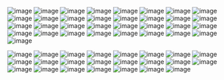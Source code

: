 ![image](https://64.media.tumblr.com/c723005d2950a1b7b79ac52a972730df/3af01827635f7726-3a/s250x400/fbc0993b8a154e00274fea7f958a53784973550f.gifv)
![image](https://github.com/glorbled/glorbled/assets/149897608/294a4511-045f-4fd1-b9f2-29388efeea3d)
![image](https://github.com/glorbled/glorbled/assets/149897608/3ebc6650-321c-4197-aa62-91c5681c8153)
![image](https://64.media.tumblr.com/093c421b163359a9ee0a867d94dabe5c/a439980be495532e-9c/s250x400/1a43eeee6839548cd1b108739b97abba42b4f1b8.gifv)
![image](https://github.com/glorbled/glorbled/assets/149897608/e90bcca5-7e75-494f-a622-dbd55f6c80f3)
![image](https://64.media.tumblr.com/f7eaf441323411d1ef59aa617239064c/3af01827635f7726-14/s250x400/195838968b871245e1e60b3ee5222bb404511a5f.gifv)
![image](https://github.com/glorbled/glorbled/assets/149897608/d5af7f09-7d7b-43bc-af16-1c93a2fca637)
![image](https://github.com/glorbled/glorbled/assets/149897608/d722e64c-8193-4e9d-ba95-630fcea654ad)
![image](https://github.com/glorbled/glorbled/assets/149897608/927b6b49-6761-423d-8dc2-63101e4de8ca)
![image](https://github.com/glorbled/glorbled/assets/149897608/652fff18-0e5e-4cba-bda9-b51a10c38890)
![image](https://github.com/glorbled/glorbled/assets/149897608/5dc548b5-9416-4510-bbbb-d3fc1afa3d33)
![image](https://github.com/glorbled/glorbled/assets/149897608/c0130954-d577-406b-9da9-bef8f9b4c9fb)
![image](https://64.media.tumblr.com/db05cbb4f935a9fadfc90e77371cfe5d/ea02e4c961a91449-23/s250x400/5d5499692cdb12f0bdb9680064d2ece89e1435d5.gifv)
![image](https://64.media.tumblr.com/726c8cda1306fa99da47ce6661ed2ddd/a439980be495532e-61/s250x400/1236dcda985ab9fe9bec6817a7cd08b89169e310.gifv)
![image](https://github.com/glorbled/glorbled/assets/149897608/b10d5402-90c6-4db0-abb6-0127e8c74742)
![image](https://github.com/glorbled/glorbled/assets/149897608/8559ab11-ac32-4483-931f-a60731476425)
![image](https://github.com/glorbled/glorbled/assets/149897608/b38f2c99-12e7-4cba-9e99-12d52ff51dff)
![image](https://github.com/glorbled/glorbled/assets/149897608/d8711855-35ef-4289-ad0e-50df2845bb90)
![image](https://64.media.tumblr.com/5d37cd9ef1a3d0136ba9fbabb8e7179c/b3d36f0d2c457507-aa/s250x400/d542f7f575b23af96beaa40bd7d6c55d5a9f571e.gifv)
![image](https://github.com/glorbled/glorbled/assets/149897608/070dd006-6535-411c-a7ab-a033d2c41149)
![image](https://github.com/glorbled/glorbled/assets/149897608/dcf32cf1-2eb2-4002-b526-abf997c84c50)
![image](https://64.media.tumblr.com/8d7ed577f7fea0836feb541fb1f8cbe1/0220ad5ff707ff48-59/s250x400/63b6f3b83aaa24cdc03416268b3eebc2bac46af3.gifv)
![image](https://64.media.tumblr.com/1502b4c824afd91c2c6e569bff43ce93/3752978ad2a1cee2-18/s250x400/db703e69f5169475db9bf1ce73ab6f97e9ce6edc.gifv)
![image](https://64.media.tumblr.com/641517b97eac0764635de1cd96d8d9e0/44b88cdeb699e68c-8a/s250x400/2fa48dc6b38b65929b0b933aae2cd58b657ef81b.gifv)
![image](https://64.media.tumblr.com/15e69384c4ad5a484b0b482947089984/3af01827635f7726-c4/s250x400/1bda75c9a07e2a7660209b3ba0f03a488ff003bd.gifv)
![image](https://64.media.tumblr.com/757b7a0c2af34890302ace3f162aa358/d982d55531111359-90/s250x400/eef63ca17d6b21d2ae3ba744c71f3a54fc1875d8.gifv)
![image](https://64.media.tumblr.com/ca635643cdbbe6333b4cf7138ac89836/a439980be495532e-67/s250x400/68d33b843101d03139b2a3f6475cfc05670769b1.gifv)
![image](https://64.media.tumblr.com/eaeb4a1130b456a7b7e31327bf3bd0d4/95fa998df893f958-19/s250x400/ddf9950e3ae3f88e6beee979b847308c1be9dd60.gifv)
![image](https://64.media.tumblr.com/1d814abcac35184e3be9f4c494823863/b901b0722ff422fa-06/s250x400/99735ebd1efe57da328b37ad946eb58640419ddf.gifv)
![image](https://64.media.tumblr.com/f6a229541813ed1c355718c6d2ea34ab/4b70bb6acdc94add-12/s250x400/72e9eff2e7935a585c31e191a360c0eae4584291.gifv)
![image](https://64.media.tumblr.com/457af40edda00655c587b34d326237ff/0220ad5ff707ff48-10/s250x400/8705fefce40876cf9807f2840fe9af94dbc75e9c.gifv)
![image](https://64.media.tumblr.com/66146dfa1bd8c4362a9aa0d8b15a6ab8/3752978ad2a1cee2-d0/s250x400/8c8d4fe8a0d6fdff9a0d3f7320f45e8db028f370.gifv)
![image](https://64.media.tumblr.com/b276fb17a7e6228a28acded683c1a814/275a84ce0dc210dd-e8/s250x400/679392effe7fd55746b9a03328442ea03bbae23c.gifv)

![image](https://64.media.tumblr.com/b432a57157051656cc095420454a1954/7aef125f2701d5d5-35/s75x75_c1/c915fcef776856b8b349aaf075230ad38cf315f3.gifv)
![image](https://64.media.tumblr.com/fce160726ad9fbd63c431d13c7a21276/dd80c93104890d83-b3/s100x200/0b8a52ff8035fdd8ab05496fe044e76ff74acf33.gifv)
![image](https://64.media.tumblr.com/66cb93d2b82d1bc9c098276f33f56b19/64b8584b7be2e15f-2a/s100x200/22ecb64a430a828344e483ba0c63dbb147df78c8.pnj)
![image](https://64.media.tumblr.com/51a21908bce10535ffdfe94d71dcd473/86cd396632a5bfd3-76/s100x200/f22245ba072384384907c5feda148157519d4077.pnj)
![image](https://64.media.tumblr.com/cb25fe3288f028dd0489fc64463c56ef/3d346fea3a4ecdaa-39/s100x200/f99663a3e727d55342331eda58dfc21bddf2066b.gifv)
![image](https://64.media.tumblr.com/a1c93004da128a5af207169b6881c356/f1ab994aa598e9f8-04/s100x200/cb99a3aea488b521a2300fd0cadf71822b9d116d.pnj)
![image](https://64.media.tumblr.com/c980478153793ada3f6b4157e22ce1fc/f241795ec9fadab1-d7/s100x200/c576cc081f0b2ce56cfc2bf0a5d009e14ef52795.pnj)
![image](https://64.media.tumblr.com/04f2060ebdb0ca4575ec1753fc3beb45/0c9c8ff120441bbf-83/s100x200/4855fe78e4b0c5a654961940933c8fed06df3597.gifv)
![image](https://64.media.tumblr.com/e8c5d8d99b364b0b6e64fce3a8fd7162/b3644a258645c9a5-15/s100x200/fb38541feee80c1b5cd3713853e1d319ed8bc548.gifv)
![image](https://64.media.tumblr.com/b206eecdc7934bd0f73d9cb601c44334/3a3f9e009c2c1db8-61/s100x200/c2c482e14cf6ee789365d2a913e1a5aa55d52ab1.pnj)
![image](https://64.media.tumblr.com/cfdb94275c13a45f8ca2e0cda0e91267/621061d4a4d8a768-f8/s100x200/367a8288f0dd11ab949721e828b8c2f86dadc8a5.gifv)
![image](https://64.media.tumblr.com/5427677108c1859d61596be57699b431/5585b766ba60e270-72/s100x200/f609de8ce5d646dd72baae182845037908d7635e.pnj)
![image](https://64.media.tumblr.com/4088cb731e83448ab3c6ef4dd5525100/90463ee40ac5c456-90/s100x200/ee0351313a56ba2828bc88d4fe37afc59621ee2d.gifv)
![image](https://64.media.tumblr.com/536e0c7f1b2c0665fa87d0b1df2843fb/76e5dfb5b53314a1-fd/s100x200/74f46d0a8ef5e84f14f44d35eaf2e168d2f61e2d.pnj)
![image](https://camo.githubusercontent.com/268b75196082b65ee713b2e3a1928c5ce9bf078f841bdddb97c3ade082905c2a/68747470733a2f2f676966636974792e63617272642e636f2f6173736574732f696d616765732f67616c6c65727935322f63396631393431382e6769663f763d3734323163623536)
![image](https://64.media.tumblr.com/4acace3ee37a054261a5cb8369b6aa2a/90463ee40ac5c456-ff/s100x200/f5075be524a9f013a47926ed9ff2863114a87d3f.gifv)
![image](https://64.media.tumblr.com/57b9dcbac40ee1c71f067bf8e8d680fc/11e8ce74f0043f84-70/s100x200/e756bef4ce6af34adf5a49f214d7aec332e693c1.gifv)
![image](https://private-user-images.githubusercontent.com/139278654/273643754-4f20ca7c-1c98-45ac-8c80-22f9c7bb784b.png?jwt=eyJhbGciOiJIUzI1NiIsInR5cCI6IkpXVCJ9.eyJpc3MiOiJnaXRodWIuY29tIiwiYXVkIjoicmF3LmdpdGh1YnVzZXJjb250ZW50LmNvbSIsImtleSI6ImtleTUiLCJleHAiOjE3MTEyOTQwMDksIm5iZiI6MTcxMTI5MzcwOSwicGF0aCI6Ii8xMzkyNzg2NTQvMjczNjQzNzU0LTRmMjBjYTdjLTFjOTgtNDVhYy04YzgwLTIyZjljN2JiNzg0Yi5wbmc_WC1BbXotQWxnb3JpdGhtPUFXUzQtSE1BQy1TSEEyNTYmWC1BbXotQ3JlZGVudGlhbD1BS0lBVkNPRFlMU0E1M1BRSzRaQSUyRjIwMjQwMzI0JTJGdXMtZWFzdC0xJTJGczMlMkZhd3M0X3JlcXVlc3QmWC1BbXotRGF0ZT0yMDI0MDMyNFQxNTIxNDlaJlgtQW16LUV4cGlyZXM9MzAwJlgtQW16LVNpZ25hdHVyZT1iMGUwMzUzY2ZlYmIyNmZjM2RlNDFlOGE0NjQwMmM2MmI0OGI1YWI0OTAzNTBkM2RmY2RhYzM5MzA1NWM3ZmJjJlgtQW16LVNpZ25lZEhlYWRlcnM9aG9zdCZhY3Rvcl9pZD0wJmtleV9pZD0wJnJlcG9faWQ9MCJ9.ZCND8-YktVbuj1L6lDi-ST5lOgQITHIxDMcX-EgzuE4)
![image](https://private-user-images.githubusercontent.com/139278654/273643705-0a0e46c8-97bc-40f0-a2de-aa4f48b7585e.png?jwt=eyJhbGciOiJIUzI1NiIsInR5cCI6IkpXVCJ9.eyJpc3MiOiJnaXRodWIuY29tIiwiYXVkIjoicmF3LmdpdGh1YnVzZXJjb250ZW50LmNvbSIsImtleSI6ImtleTUiLCJleHAiOjE3MTEyOTQwMDksIm5iZiI6MTcxMTI5MzcwOSwicGF0aCI6Ii8xMzkyNzg2NTQvMjczNjQzNzA1LTBhMGU0NmM4LTk3YmMtNDBmMC1hMmRlLWFhNGY0OGI3NTg1ZS5wbmc_WC1BbXotQWxnb3JpdGhtPUFXUzQtSE1BQy1TSEEyNTYmWC1BbXotQ3JlZGVudGlhbD1BS0lBVkNPRFlMU0E1M1BRSzRaQSUyRjIwMjQwMzI0JTJGdXMtZWFzdC0xJTJGczMlMkZhd3M0X3JlcXVlc3QmWC1BbXotRGF0ZT0yMDI0MDMyNFQxNTIxNDlaJlgtQW16LUV4cGlyZXM9MzAwJlgtQW16LVNpZ25hdHVyZT0xZDgxMDE2YmFlMjA2Mzk5OTE5N2E1MTY3ZWI0ZjEyOTA3MmRhZDUyYTAxMTc3OGE2MGY1YzJjYTIwZWVkOGQ2JlgtQW16LVNpZ25lZEhlYWRlcnM9aG9zdCZhY3Rvcl9pZD0wJmtleV9pZD0wJnJlcG9faWQ9MCJ9.VjRifYYSfIs2bcqzIAGF5r_DBT36jVEbQD1o3CG-m7I)
![image](https://private-user-images.githubusercontent.com/139278654/273643579-cd0d6c93-c089-46e3-a792-a2d312c353ee.png?jwt=eyJhbGciOiJIUzI1NiIsInR5cCI6IkpXVCJ9.eyJpc3MiOiJnaXRodWIuY29tIiwiYXVkIjoicmF3LmdpdGh1YnVzZXJjb250ZW50LmNvbSIsImtleSI6ImtleTUiLCJleHAiOjE3MTEyOTQwMDksIm5iZiI6MTcxMTI5MzcwOSwicGF0aCI6Ii8xMzkyNzg2NTQvMjczNjQzNTc5LWNkMGQ2YzkzLWMwODktNDZlMy1hNzkyLWEyZDMxMmMzNTNlZS5wbmc_WC1BbXotQWxnb3JpdGhtPUFXUzQtSE1BQy1TSEEyNTYmWC1BbXotQ3JlZGVudGlhbD1BS0lBVkNPRFlMU0E1M1BRSzRaQSUyRjIwMjQwMzI0JTJGdXMtZWFzdC0xJTJGczMlMkZhd3M0X3JlcXVlc3QmWC1BbXotRGF0ZT0yMDI0MDMyNFQxNTIxNDlaJlgtQW16LUV4cGlyZXM9MzAwJlgtQW16LVNpZ25hdHVyZT00NTZkMDEzZjAzMmVkNGYxZTkyZjEwNGRhODAxMDVkODcyZTg4NmRhZWUzZDU3N2E3NTQ1ODliYzQyZGM4M2MzJlgtQW16LVNpZ25lZEhlYWRlcnM9aG9zdCZhY3Rvcl9pZD0wJmtleV9pZD0wJnJlcG9faWQ9MCJ9.I_77lNKQ6Vcu4doWHooNL4XHJoLSzFk643q1y4xnC6w)
![image](https://private-user-images.githubusercontent.com/139278654/273640903-0f86d667-428f-4afa-99cc-0b307f34b284.png?jwt=eyJhbGciOiJIUzI1NiIsInR5cCI6IkpXVCJ9.eyJpc3MiOiJnaXRodWIuY29tIiwiYXVkIjoicmF3LmdpdGh1YnVzZXJjb250ZW50LmNvbSIsImtleSI6ImtleTUiLCJleHAiOjE3MTEyOTQwMDksIm5iZiI6MTcxMTI5MzcwOSwicGF0aCI6Ii8xMzkyNzg2NTQvMjczNjQwOTAzLTBmODZkNjY3LTQyOGYtNGFmYS05OWNjLTBiMzA3ZjM0YjI4NC5wbmc_WC1BbXotQWxnb3JpdGhtPUFXUzQtSE1BQy1TSEEyNTYmWC1BbXotQ3JlZGVudGlhbD1BS0lBVkNPRFlMU0E1M1BRSzRaQSUyRjIwMjQwMzI0JTJGdXMtZWFzdC0xJTJGczMlMkZhd3M0X3JlcXVlc3QmWC1BbXotRGF0ZT0yMDI0MDMyNFQxNTIxNDlaJlgtQW16LUV4cGlyZXM9MzAwJlgtQW16LVNpZ25hdHVyZT1jZjM1ZjUwMGI0ZjBkNDBhZWZiZjE3MjUzMWUyZjAxYzFkODkxMzIxODM4MDg4ZTc4NWYwYWQ0YzFiMTIwYTlkJlgtQW16LVNpZ25lZEhlYWRlcnM9aG9zdCZhY3Rvcl9pZD0wJmtleV9pZD0wJnJlcG9faWQ9MCJ9.3T75X9LAypjfTZSM4LimbsSnwfkXZcXKF_aRkkJuCDo)
![image](https://private-user-images.githubusercontent.com/139278654/273643801-93960817-4fac-4874-8fa1-71dbf8488158.png?jwt=eyJhbGciOiJIUzI1NiIsInR5cCI6IkpXVCJ9.eyJpc3MiOiJnaXRodWIuY29tIiwiYXVkIjoicmF3LmdpdGh1YnVzZXJjb250ZW50LmNvbSIsImtleSI6ImtleTUiLCJleHAiOjE3MTEyOTQwMDksIm5iZiI6MTcxMTI5MzcwOSwicGF0aCI6Ii8xMzkyNzg2NTQvMjczNjQzODAxLTkzOTYwODE3LTRmYWMtNDg3NC04ZmExLTcxZGJmODQ4ODE1OC5wbmc_WC1BbXotQWxnb3JpdGhtPUFXUzQtSE1BQy1TSEEyNTYmWC1BbXotQ3JlZGVudGlhbD1BS0lBVkNPRFlMU0E1M1BRSzRaQSUyRjIwMjQwMzI0JTJGdXMtZWFzdC0xJTJGczMlMkZhd3M0X3JlcXVlc3QmWC1BbXotRGF0ZT0yMDI0MDMyNFQxNTIxNDlaJlgtQW16LUV4cGlyZXM9MzAwJlgtQW16LVNpZ25hdHVyZT03ZjUxMTgwNjQ3NDJhOWU2NzQzMjliOWUyYTNlZmZmYTc5ZmZiNGVjMDQ5N2MxZGM1NDIzZTQwNWY2ODQwOWZkJlgtQW16LVNpZ25lZEhlYWRlcnM9aG9zdCZhY3Rvcl9pZD0wJmtleV9pZD0wJnJlcG9faWQ9MCJ9.wxjQoYc3-JlwWgdSWk7aelUKgpFTovYrfYWpSD2Cmbs)
![image](https://private-user-images.githubusercontent.com/139278654/273644589-75da1916-dbdd-4d27-b8d8-b4d6058be926.png?jwt=eyJhbGciOiJIUzI1NiIsInR5cCI6IkpXVCJ9.eyJpc3MiOiJnaXRodWIuY29tIiwiYXVkIjoicmF3LmdpdGh1YnVzZXJjb250ZW50LmNvbSIsImtleSI6ImtleTUiLCJleHAiOjE3MTEyOTQwMDksIm5iZiI6MTcxMTI5MzcwOSwicGF0aCI6Ii8xMzkyNzg2NTQvMjczNjQ0NTg5LTc1ZGExOTE2LWRiZGQtNGQyNy1iOGQ4LWI0ZDYwNThiZTkyNi5wbmc_WC1BbXotQWxnb3JpdGhtPUFXUzQtSE1BQy1TSEEyNTYmWC1BbXotQ3JlZGVudGlhbD1BS0lBVkNPRFlMU0E1M1BRSzRaQSUyRjIwMjQwMzI0JTJGdXMtZWFzdC0xJTJGczMlMkZhd3M0X3JlcXVlc3QmWC1BbXotRGF0ZT0yMDI0MDMyNFQxNTIxNDlaJlgtQW16LUV4cGlyZXM9MzAwJlgtQW16LVNpZ25hdHVyZT1mODFmZDI0MmI0MTExYzNhMjIxZGIwNjFlZjIyNGI5OGYzOWMxNjI5YWM2NzU4NjY4MTk1YTM2M2YxYjVjMDczJlgtQW16LVNpZ25lZEhlYWRlcnM9aG9zdCZhY3Rvcl9pZD0wJmtleV9pZD0wJnJlcG9faWQ9MCJ9.h_cm-C5gempEIlXNmVK_vfu19SOmzjs9tdjF-HAYl3Q)
